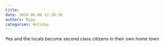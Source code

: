 ```yaml
---
title: 
date: 2020-06-06 12:20:36
authors: Ripp
categories: Holiday
---
```


 Yes and the locals become second class citizens in their own home town